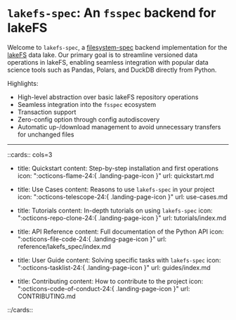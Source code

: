 # `lakefs-spec`: An `fsspec` backend for lakeFS

Welcome to `lakefs-spec`, a [filesystem-spec](https://github.com/fsspec/filesystem_spec) backend implementation for the [lakeFS](https://lakefs.io/) data lake.
Our primary goal is to streamline versioned data operations in lakeFS, enabling seamless integration with popular data science tools such as Pandas, Polars, and DuckDB directly from Python.

Highlights:

- High-level abstraction over basic lakeFS repository operations
- Seamless integration into the `fsspec` ecosystem
- Transaction support
- Zero-config option through config autodiscovery
- Automatic up-/download management to avoid unnecessary transfers for unchanged files

<hr>

::cards:: cols=3

- title: Quickstart
  content: Step-by-step installation and first operations
  icon: ":octicons-flame-24:{ .landing-page-icon }"
  url: quickstart.md

- title: Use Cases
  content: Reasons to use `lakefs-spec` in your project
  icon: ":octicons-telescope-24:{ .landing-page-icon }"
  url: use-cases.md

- title: Tutorials
  content: In-depth tutorials on using `lakefs-spec`
  icon: ":octicons-repo-clone-24:{ .landing-page-icon }"
  url: tutorials/index.md

- title: API Reference
  content: Full documentation of the Python API
  icon: ":octicons-file-code-24:{ .landing-page-icon }"
  url: reference/lakefs_spec/index.md

- title: User Guide
  content: Solving specific tasks with `lakefs-spec`
  icon: ":octicons-tasklist-24:{ .landing-page-icon }"
  url: guides/index.md

- title: Contributing
  content: How to contribute to the project
  icon: ":octicons-code-of-conduct-24:{ .landing-page-icon }"
  url: CONTRIBUTING.md

::/cards::
